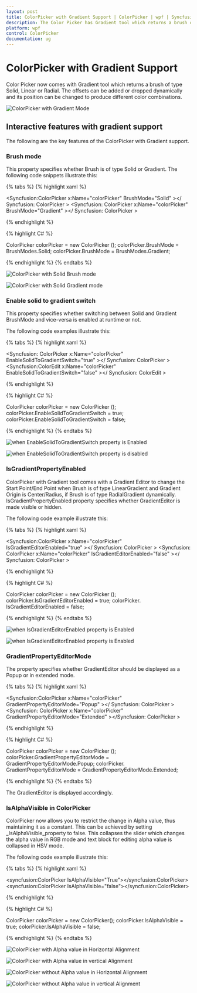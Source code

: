 ```yaml
---
layout: post
title: ColorPicker with Gradient Support | ColorPicker | wpf | Syncfusion
description: The Color Picker has Gradient tool which returns a brush of type Solid, Linear or Radial. 
platform: wpf
control: ColorPicker
documentation: ug
---
```


# ColorPicker with Gradient Support

Color Picker now comes with Gradient tool which returns a brush of type Solid, Linear or Radial. The offsets can be added or dropped dynamically and its position can be changed to produce different color combinations.

![ColorPicker with Gradient Mode](ColorPicker-with-Gradient-Support_images/ColorPicker-with-Gradient-Support_img1.jpeg)

## Interactive features with gradient support

The following are the key features of the ColorPicker with Gradient support.

### Brush mode

This property specifies whether Brush is of type Solid or Gradient. The following code snippets illustrate this:

{% tabs %}
{% highlight xaml %}

<Syncfusion:ColorPicker x:Name="colorPicker"  BrushMode="Solid"   ></  Syncfusion: ColorPicker >
<Syncfusion: ColorPicker x:Name="colorPicker"  BrushMode="Gradient"   ></  Syncfusion: ColorPicker >

{% endhighlight %}

{% highlight C# %}

ColorPicker colorPicker = new ColorPicker ();
colorPicker.BrushMode =  BrushModes.Solid;
colorPicker.BrushMode =  BrushModes.Gradient;

{% endhighlight %}
{% endtabs %}

![ColorPicker with Solid Brush mode](ColorPicker-with-Gradient-Support_images/ColorPicker-with-Gradient-Support_img2.jpeg)

![ColorPicker with Solid Gradient mode](ColorPicker-with-Gradient-Support_images/ColorPicker-with-Gradient-Support_img3.jpeg)

### Enable solid to gradient switch

This property specifies whether switching between Solid and Gradient BrushMode and vice-versa is enabled at runtime or not.

The following code examples illustrate this:

{% tabs %}
{% highlight xaml %}

<Syncfusion: ColorPicker x:Name="colorPicker"  EnableSolidToGradientSwitch="true"   ></  Syncfusion: ColorPicker >
<Syncfusion:ColorEdit x:Name="colorPicker"  EnableSolidToGradientSwitch="false"   ></  Syncfusion: ColorEdit >

{% endhighlight %}

{% highlight C# %}

ColorPicker colorPicker = new ColorPicker ();
colorPicker.EnableSolidToGradientSwitch =  true;
colorPicker.EnableSolidToGradientSwitch =  false;

{% endhighlight %}
{% endtabs %}

![when EnableSolidToGradientSwitch property is Enabled](ColorPicker-with-Gradient-Support_images/ColorPicker-with-Gradient-Support_img4.jpeg)

![when EnableSolidToGradientSwitch property is disabled](ColorPicker-with-Gradient-Support_images/ColorPicker-with-Gradient-Support_img5.jpeg)

### IsGradientPropertyEnabled

ColorPicker with Gradient tool comes with a Gradient Editor to change the Start Point/End Point when Brush is of type LinearGradient and Gradient Origin is Center/Radius, if Brush is of type RadialGradient dynamically.  IsGradientPropertyEnabled property specifies whether GradientEditor is made visible or hidden.

The following code example illustrate this:

{% tabs %}
{% highlight xaml %}

<Syncfusion:ColorPicker x:Name="colorPicker"  IsGradientEditorEnabled="true"   ></  Syncfusion: ColorPicker >
<Syncfusion: ColorPicker x:Name="colorPicker"  IsGradientEditorEnabled="false"   ></  Syncfusion: ColorPicker >

{% endhighlight %}

{% highlight C# %}

ColorPicker colorPicker = new ColorPicker ();
colorPicker.IsGradientEditorEnabled =  true;
colorPicker. IsGradientEditorEnabled =  false;

{% endhighlight %}
{% endtabs %}

![when IsGradientEditorEnabled property is Enabled](ColorPicker-with-Gradient-Support_images/ColorPicker-with-Gradient-Support_img6.jpeg)

![when IsGradientEditorEnabled property is Enabled](ColorPicker-with-Gradient-Support_images/ColorPicker-with-Gradient-Support_img7.jpeg)

### GradientPropertyEditorMode

The property specifies whether GradientEditor should be displayed as a Popup or in extended mode.

{% tabs %}
{% highlight xaml %}

<Syncfusion:ColorPicker x:Name="colorPicker"    GradientPropertyEditorMode="Popup" ></ Syncfusion: ColorPicker >
<Syncfusion: ColorPicker x:Name="colorPicker"  GradientPropertyEditorMode="Extended"  ></Syncfusion: ColorPicker >

{% endhighlight %}

{% highlight C# %}

ColorPicker colorPicker = new ColorPicker ();
colorPicker.GradientPropertyEditorMode =  GradientPropertyEditorMode.Popup;
colorPicker. GradientPropertyEditorMode =  GradientPropertyEditorMode.Extended;

{% endhighlight %}
{% endtabs %}

The GradientEditor is displayed accordingly.

### IsAlphaVisible in ColorPicker

ColorPicker now allows you to restrict the change in Alpha value, thus maintaining it as a constant. This can be achieved by setting _IsAlphaVisible_property to false. This collapses the slider which changes the alpha value in RGB mode and text block for editing alpha value is collapsed in HSV mode.

The following code example illustrate this:

{% tabs %}
{% highlight xaml %}

<syncfusion:ColorPicker IsAlphaVisible="True"></syncfusion:ColorPicker> 
<syncfusion:ColorPicker IsAlphaVisible="false"></syncfusion:ColorPicker>

{% endhighlight %}

{% highlight C# %}

ColorPicker colorPicker = new ColorPicker();
colorPicker.IsAlphaVisible = true;
colorPicker.IsAlphaVisible = false;

{% endhighlight %}
{% endtabs %}

![ColorPicker with Alpha value in Horizontal Alignment](ColorPicker-with-Gradient-Support_images/ColorPicker-with-Gradient-Support_img8.jpeg)

![ColorPicker with Alpha value in vertical Alignment](ColorPicker-with-Gradient-Support_images/ColorPicker-with-Gradient-Support_img9.jpeg)

![ColorPicker without Alpha value in Horizontal Alignment](ColorPicker-with-Gradient-Support_images/ColorPicker-with-Gradient-Support_img10.jpeg)

![ColorPicker without Alpha value in vertical Alignment](ColorPicker-with-Gradient-Support_images/ColorPicker-with-Gradient-Support_img11.jpeg)
